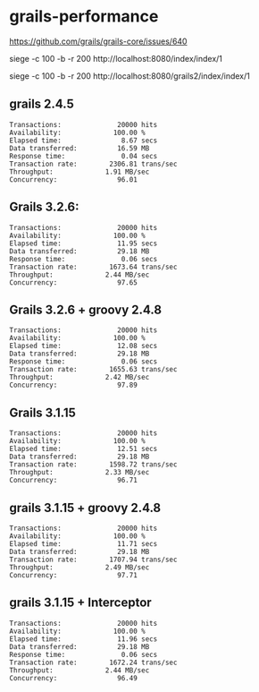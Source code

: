 # grails-performance

https://github.com/grails/grails-core/issues/640

siege -c 100 -b -r 200  http://localhost:8080/index/index/1

siege -c 100 -b -r 200  http://localhost:8080/grails2/index/index/1

## grails 2.4.5

```
Transactions:		       20000 hits
Availability:		      100.00 %
Elapsed time:		        8.67 secs
Data transferred:	       16.59 MB
Response time:		        0.04 secs
Transaction rate:	     2306.81 trans/sec
Throughput:		        1.91 MB/sec
Concurrency:		       96.01
```

## Grails 3.2.6:

```
Transactions:		       20000 hits
Availability:		      100.00 %
Elapsed time:		       11.95 secs
Data transferred:	       29.18 MB
Response time:		        0.06 secs
Transaction rate:	     1673.64 trans/sec
Throughput:		        2.44 MB/sec
Concurrency:		       97.65
```

## Grails 3.2.6 + groovy 2.4.8

```
Transactions:		       20000 hits
Availability:		      100.00 %
Elapsed time:		       12.08 secs
Data transferred:	       29.18 MB
Response time:		        0.06 secs
Transaction rate:	     1655.63 trans/sec
Throughput:		        2.42 MB/sec
Concurrency:		       97.89
```

## Grails 3.1.15

```
Transactions:		       20000 hits
Availability:		      100.00 %
Elapsed time:		       12.51 secs
Data transferred:	       29.18 MB
Transaction rate:	     1598.72 trans/sec
Throughput:		        2.33 MB/sec
Concurrency:		       96.71
```

## grails 3.1.15 + groovy 2.4.8

```
Transactions:		       20000 hits
Availability:		      100.00 %
Elapsed time:		       11.71 secs
Data transferred:	       29.18 MB
Transaction rate:	     1707.94 trans/sec
Throughput:		        2.49 MB/sec
Concurrency:		       97.71
```

## grails 3.1.15 + Interceptor

```
Transactions:		       20000 hits
Availability:		      100.00 %
Elapsed time:		       11.96 secs
Data transferred:	       29.18 MB
Response time:		        0.06 secs
Transaction rate:	     1672.24 trans/sec
Throughput:		        2.44 MB/sec
Concurrency:		       96.49
```

